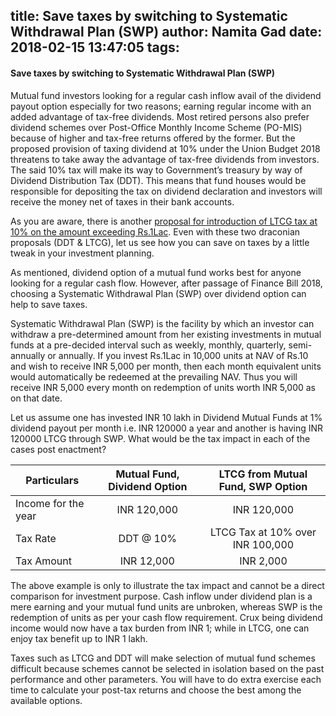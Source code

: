 title: Save taxes by switching to Systematic Withdrawal Plan (SWP)
author: Namita Gad
date: 2018-02-15 13:47:05
tags:
---
#### Save taxes by switching to Systematic Withdrawal Plan (SWP)

Mutual fund investors looking for a regular cash inflow avail of the dividend payout option especially for two reasons; earning regular income with an added advantage of tax-free dividends. Most retired persons also prefer dividend schemes over Post-Office Monthly Income Scheme (PO-MIS) because of higher and tax-free returns offered by the former. But the proposed provision of taxing dividend at 10% under the Union Budget 2018 threatens to take away the advantage of tax-free dividends from investors. The said 10% tax will make its way to Government’s treasury by way of Dividend Distribution Tax (DDT). This means that fund houses would be responsible for depositing the tax on dividend declaration and investors will receive the money net of taxes in their bank accounts.

As you are aware, there is another [proposal for introduction of LTCG tax at 10% on the amount exceeding Rs.1Lac](https://www.namitagad.com/blog/2018/02/01/Understanding-the-proposed-Long-Term-Capital-Gains-Tax-1/). Even with these two draconian proposals (DDT & LTCG), let us see how you can save on taxes by a little tweak in your investment planning.

As mentioned, dividend option of a mutual fund works best for anyone looking for a regular cash flow. However, after passage of Finance Bill 2018, choosing a Systematic Withdrawal Plan (SWP) over dividend option can help to save taxes. 

Systematic Withdrawal Plan (SWP) is the facility by which an investor can withdraw a pre-determined amount from her existing investments in mutual funds at a pre-decided interval such as weekly, monthly, quarterly, semi-annually or annually. If you invest Rs.1Lac in 10,000 units at NAV of Rs.10 and wish to receive INR 5,000 per month, then each month equivalent units would automatically be redeemed at the prevailing NAV. Thus you will receive INR 5,000 every month on redemption of units worth INR 5,000 as on that date.

Let us assume one has invested INR 10 lakh in Dividend Mutual Funds at 1% dividend payout per month i.e. INR 120000 a year and another is having INR 120000 LTCG through SWP. What would be the tax impact in each of the cases post enactment?

|Particulars|Mutual Fund, Dividend Option|LTCG from Mutual Fund, SWP Option|
|-----------------|:----------:|:----------:|
|Income for the year|INR 120,000|INR 120,000
|Tax Rate|DDT @ 10%|LTCG Tax at 10% over INR 100,000
|Tax Amount|INR 12,000|INR 2,000

The above example is only to illustrate the tax impact and cannot be a direct comparison for investment purpose. Cash inflow under dividend plan is a mere earning and your mutual fund units are unbroken, whereas SWP is the redemption of units as per your cash flow requirement. Crux being dividend income would now have a tax burden from INR 1; while in LTCG, one can enjoy tax benefit up to INR 1 lakh.

Taxes such as LTCG and DDT will make selection of mutual fund schemes difficult because schemes cannot be selected in isolation based on the past performance and other parameters. You will have to do extra exercise each time to calculate your post-tax returns and choose the best among the available options.